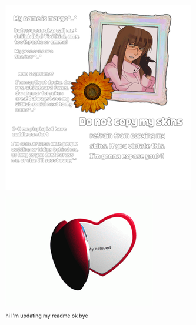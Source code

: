 ![image alt](https://github.com/LocalScientist/LocalScientist/blob/2018b9aa906e4b17875d05206e90ec66c4d94a86/Untitled64_20251023201941.png)


![image alt](https://github.com/LocalScientist/LocalScientist/blob/fc0bf744b68a42b883010f3280be7c992293f9d6/heart-locket.gif)

hi I'm updating my readme ok bye
